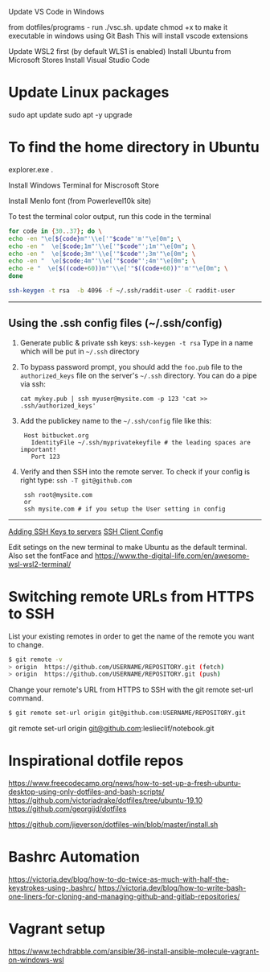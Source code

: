 Update VS Code in Windows

from dotfiles/programs - run ./vsc.sh. update chmod +x to make it executable in windows using Git Bash
This will install vscode extensions

Update WSL2 first (by default WLS1 is enabled)
Install Ubuntu from Microsoft Stores
Install Visual Studio Code
# Update Linux packages
sudo apt update
sudo apt -y upgrade

# To find the home directory in Ubuntu
explorer.exe .

Install Windows Terminal for Miscrosoft Store

Install Menlo font (from Powerlevel10k site)

To test the terminal color output, run this code in the terminal
```BASH
for code in {30..37}; do \
echo -en "\e[${code}m"'\\e['"$code"'m'"\e[0m"; \
echo -en "  \e[$code;1m"'\\e['"$code"';1m'"\e[0m"; \
echo -en "  \e[$code;3m"'\\e['"$code"';3m'"\e[0m"; \
echo -en "  \e[$code;4m"'\\e['"$code"';4m'"\e[0m"; \
echo -e "  \e[$((code+60))m"'\\e['"$((code+60))"'m'"\e[0m"; \
done
```
```BASH
ssh-keygen -t rsa  -b 4096 -f ~/.ssh/raddit-user -C raddit-user
```
--------------------------------------------
Using the .ssh config files (~/.ssh/config)
--------------------------
1. Generate public & private ssh keys:
          `ssh-keygen -t rsa`
    Type in a name which will be put in `~/.ssh` directory

2. To bypass password prompt, you should add the `foo.pub` file to the `authorized_keys` file on the
server's `~/.ssh` directory. You can do a pipe via ssh:
    
    `cat mykey.pub | ssh myuser@mysite.com -p 123 'cat >> .ssh/authorized_keys' `

3. Add the publickey name to the `~/.ssh/config` file like this:

        Host bitbucket.org
          IdentityFile ~/.ssh/myprivatekeyfile # the leading spaces are important!
          Port 123

4. Verify and then SSH into the remote server. To check if your config is right type: `ssh -T git@github.com`
      
        ssh root@mysite.com
        or
        ssh mysite.com # if you setup the User setting in config
--------------------------------------------

[Adding SSH Keys to servers](https://www.digitalocean.com/docs/droplets/how-to/add-ssh-keys/)
[SSH Client Config](https://www.digitalocean.com/community/tutorials/how-to-configure-custom-connection-options-for-your-ssh-client)

Edit setings on the new terminal to make Ubuntu as the default terminal. Also set the fontFace and 
https://www.the-digital-life.com/en/awesome-wsl-wsl2-terminal/

# Switching remote URLs from HTTPS to SSH
List your existing remotes in order to get the name of the remote you want to change.
```BASH
$ git remote -v
> origin  https://github.com/USERNAME/REPOSITORY.git (fetch)
> origin  https://github.com/USERNAME/REPOSITORY.git (push)
```
Change your remote's URL from HTTPS to SSH with the git remote set-url command.
```BASH
$ git remote set-url origin git@github.com:USERNAME/REPOSITORY.git
```
git remote set-url origin git@github.com:leslieclif/notebook.git
# Inspirational dotfile repos
https://www.freecodecamp.org/news/how-to-set-up-a-fresh-ubuntu-desktop-using-only-dotfiles-and-bash-scripts/
https://github.com/victoriadrake/dotfiles/tree/ubuntu-19.10
https://github.com/georgijd/dotfiles

https://github.com/jieverson/dotfiles-win/blob/master/install.sh

# Bashrc Automation
https://victoria.dev/blog/how-to-do-twice-as-much-with-half-the-keystrokes-using-.bashrc/
https://victoria.dev/blog/how-to-write-bash-one-liners-for-cloning-and-managing-github-and-gitlab-repositories/

# Vagrant setup
https://www.techdrabble.com/ansible/36-install-ansible-molecule-vagrant-on-windows-wsl